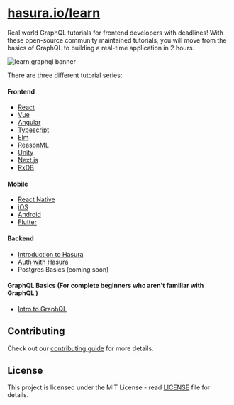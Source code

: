 # [hasura.io/learn](https://hasura.io/learn/)

Real world GraphQL tutorials for frontend developers with deadlines!
With these open-source community maintained tutorials, you will move from the basics of GraphQL to building a real-time application in 2 hours.

![learn graphql banner](https://storage.googleapis.com/graphql-engine-cdn.hasura.io/learn-hasura/assets/homepage/learn-banner.png)

There are three different tutorial series:

#### Frontend

- [React](https://hasura.io/learn/graphql/react/introduction/)
- [Vue](https://hasura.io/learn/graphql/vue/introduction/)
- [Angular](https://hasura.io/learn/graphql/angular-apollo/introduction/)
- [Typescript](https://hasura.io/learn/graphql/typescript-react-apollo/introduction/)
- [Elm](https://hasura.io/learn/graphql/elm-graphql/introduction/)
- [ReasonML](https://hasura.io/learn/graphql/reason-react-apollo/introduction/)
- [Unity](https://hasura.io/learn/graphql/unity/introduction/)
- [Next.js](https://hasura.io/learn/graphql/nextjs-fullstack-serverless/introduction/)
- [RxDB](https://hasura.io/learn/graphql/react-rxdb-offline-first/introduction/)

#### Mobile

- [React Native](https://hasura.io/learn/graphql/react-native/introduction/)
- [iOS](https://hasura.io/learn/graphql/ios/introduction/)
- [Android](https://hasura.io/learn/graphql/android/introduction/)
- [Flutter](https://hasura.io/learn/graphql/flutter-graphql/introduction/)

#### Backend

- [Introduction to Hasura](https://hasura.io/learn/graphql/hasura/introduction/)
- [Auth with Hasura](https://hasura.io/learn/graphql/hasura-auth-slack/introduction/)
- Postgres Basics (coming soon)

#### GraphQL Basics (For complete beginners who aren't familiar with GraphQL )
- [Intro to GraphQL](https://hasura.io/learn/graphql/intro-graphql/introduction/)

## Contributing

Check out our [contributing guide](CONTRIBUTING.md) for more details.

## License
This project is licensed under the MIT License - read [LICENSE](LICENSE) file for details.

